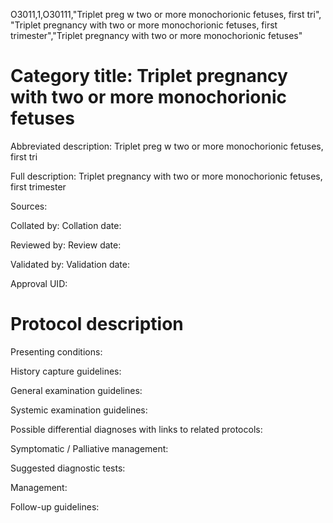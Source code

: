O3011,1,O30111,"Triplet preg w two or more monochorionic fetuses, first tri", "Triplet pregnancy with two or more monochorionic fetuses, first trimester","Triplet pregnancy with two or more monochorionic fetuses"
# Category title: Triplet pregnancy with two or more monochorionic fetuses

Abbreviated description: Triplet preg w two or more monochorionic fetuses, first tri

Full description: Triplet pregnancy with two or more monochorionic fetuses, first trimester

Sources:

Collated by:
Collation date:

Reviewed by:
Review date:

Validated by:
Validation date:

Approval UID:

# Protocol description

Presenting conditions:

History capture guidelines:

General examination guidelines:

Systemic examination guidelines:

Possible differential diagnoses with links to related protocols:

Symptomatic / Palliative management:

Suggested diagnostic tests:

Management:

Follow-up guidelines:
